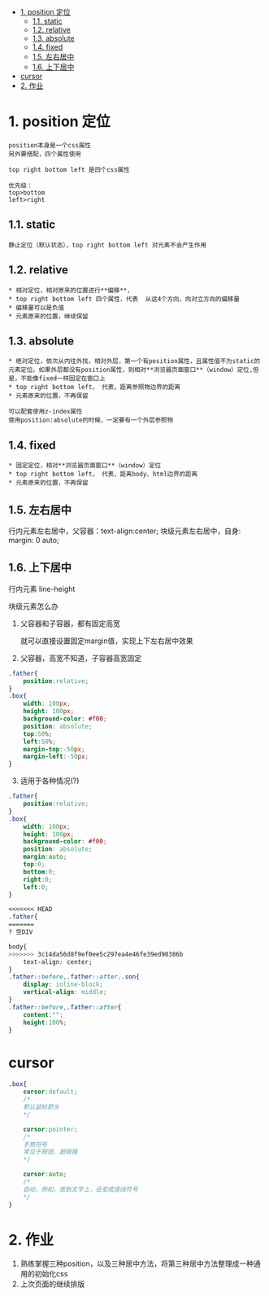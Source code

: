 <!-- TOC -->

- [1. position 定位](#1-position-定位)
    - [1.1. static](#11-static)
    - [1.2. relative](#12-relative)
    - [1.3. absolute](#13-absolute)
    - [1.4. fixed](#14-fixed)
    - [1.5. 左右居中](#15-左右居中)
    - [1.6. 上下居中](#16-上下居中)
- [cursor](#cursor)
- [2. 作业](#2-作业)

<!-- /TOC -->
# 1. position 定位

    position本身是一个css属性
    另外要搭配，四个属性使用

    top right bottom left 是四个css属性
    
    优先级：
    top>bottom
    left>right

## 1.1. static

    静止定位（默认状态），top right bottom left 对元素不会产生作用

## 1.2. relative

    * 相对定位，相对原来的位置进行**偏移**，
    * top right bottom left 四个属性，代表  从这4个方向，向对立方向的偏移量
    * 偏移量可以是负值
    * 元素原来的位置，继续保留

## 1.3. absolute

    * 绝对定位，依次从内往外找，相对外层，第一个有position属性，且属性值不为static的元素定位。如果外层都没有position属性，则相对**浏览器页面窗口**（window）定位,但是，不能像fixed一样固定在窗口上
    * top right bottom left， 代表，距离参照物边界的距离
    * 元素原来的位置，不再保留   

    可以配套使用z-index属性
    使用position:absolute的时候，一定要有一个外层参照物

## 1.4. fixed

    * 固定定位，相对**浏览器页面窗口**（window）定位
    * top right bottom left， 代表，距离body、html边界的距离
    * 元素原来的位置，不再保留  

## 1.5. 左右居中
行内元素左右居中，父容器：text-align:center;
块级元素左右居中，自身: margin: 0 auto;

## 1.6. 上下居中
行内元素  line-height

块级元素怎么办

1. 父容器和子容器，都有固定高宽

    就可以直接设置固定margin值，实现上下左右居中效果

2. 父容器，高宽不知道，子容器高宽固定
```css
.father{
    position:relative;
}
.box{
    width: 100px;
    height: 100px;
    background-color: #f00;
    position: absolute;
    top:50%;
    left:50%;
    margin-top:-50px;
    margin-left:-50px;
}
```

3. 适用于各种情况(?)
```css
.father{
    position:relative;
}
.box{
    width: 100px;
    height: 100px;
    background-color: #f00;
    position: absolute;
    margin:auto;
    top:0;
    bottom:0;
    right:0;
    left:0;
}

<<<<<<< HEAD
.father{
=======
? 空DIV

body{
>>>>>>> 3c14da56d8f9ef0ee5c297ea4e46fe39ed90386b
    text-align: center;
}
.father::before,.father::after,.son{
    display: inline-block;
    vertical-align: middle;
}
.father::before,.father::after{
    content:"";
    height:100%;
}
```

# cursor
```css
.box{
    cursor:default; 
    /*
    默认鼠标箭头
    */

    cursor:pointer;
    /*
    手势符号
    常见于按钮、超链接
    */

    cursor:auto;
    /*
    自动，例如，放到文字上，会变成竖线符号
    */
}
```


# 2. 作业
1. 熟练掌握三种position，以及三种居中方法，将第三种居中方法整理成一种通用的初始化css
2. 上次页面的继续排版
